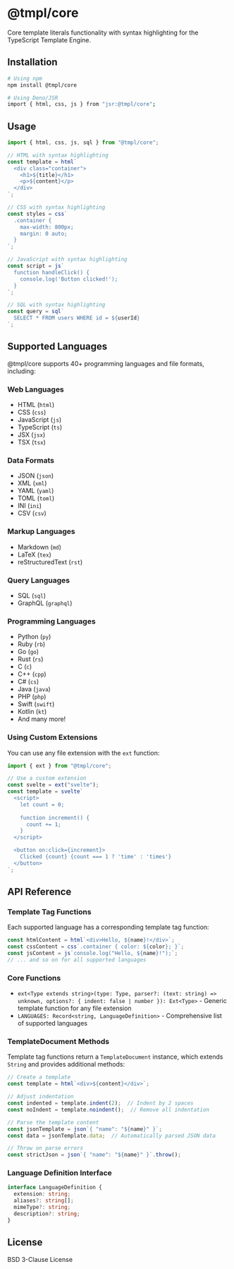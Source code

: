 # @tmpl/core

Core template literals functionality with syntax highlighting for the TypeScript Template Engine.

## Installation

```bash
# Using npm
npm install @tmpl/core

# Using Deno/JSR
import { html, css, js } from "jsr:@tmpl/core";
```

## Usage

```typescript
import { html, css, js, sql } from "@tmpl/core";

// HTML with syntax highlighting
const template = html`
  <div class="container">
    <h1>${title}</h1>
    <p>${content}</p>
  </div>
`;

// CSS with syntax highlighting
const styles = css`
  .container {
    max-width: 800px;
    margin: 0 auto;
  }
`;

// JavaScript with syntax highlighting
const script = js`
  function handleClick() {
    console.log('Button clicked!');
  }
`;

// SQL with syntax highlighting
const query = sql`
  SELECT * FROM users WHERE id = ${userId}
`;
```

## Supported Languages

@tmpl/core supports 40+ programming languages and file formats, including:

### Web Languages
- HTML (`html`)
- CSS (`css`)
- JavaScript (`js`)
- TypeScript (`ts`)
- JSX (`jsx`)
- TSX (`tsx`)

### Data Formats
- JSON (`json`)
- XML (`xml`)
- YAML (`yaml`)
- TOML (`toml`)
- INI (`ini`)
- CSV (`csv`)

### Markup Languages
- Markdown (`md`)
- LaTeX (`tex`)
- reStructuredText (`rst`)

### Query Languages
- SQL (`sql`)
- GraphQL (`graphql`)

### Programming Languages
- Python (`py`)
- Ruby (`rb`)
- Go (`go`)
- Rust (`rs`)
- C (`c`)
- C++ (`cpp`)
- C# (`cs`)
- Java (`java`)
- PHP (`php`)
- Swift (`swift`)
- Kotlin (`kt`)
- And many more!

### Using Custom Extensions

You can use any file extension with the `ext` function:

```typescript
import { ext } from "@tmpl/core";

// Use a custom extension
const svelte = ext("svelte");
const template = svelte`
  <script>
    let count = 0;
    
    function increment() {
      count += 1;
    }
  </script>

  <button on:click={increment}>
    Clicked {count} {count === 1 ? 'time' : 'times'}
  </button>
`;
```

## API Reference

### Template Tag Functions

Each supported language has a corresponding template tag function:

```typescript
const htmlContent = html`<div>Hello, ${name}!</div>`;
const cssContent = css`.container { color: ${color}; }`;
const jsContent = js`console.log("Hello, ${name}!");`;
// ... and so on for all supported languages
```

### Core Functions

- `ext<Type extends string>(type: Type, parser?: (text: string) => unknown, options?: { indent: false | number }): Ext<Type>` - Generic template function for any file extension
- `LANGUAGES: Record<string, LanguageDefinition>` - Comprehensive list of supported languages

### TemplateDocument Methods

Template tag functions return a `TemplateDocument` instance, which extends `String` and provides additional methods:

```typescript
// Create a template
const template = html`<div>${content}</div>`;

// Adjust indentation
const indented = template.indent(2);  // Indent by 2 spaces
const noIndent = template.noindent();  // Remove all indentation

// Parse the template content
const jsonTemplate = json`{ "name": "${name}" }`;
const data = jsonTemplate.data;  // Automatically parsed JSON data

// Throw on parse errors
const strictJson = json`{ "name": "${name}" }`.throw();
```

### Language Definition Interface

```typescript
interface LanguageDefinition {
  extension: string;
  aliases?: string[];
  mimeType?: string;
  description?: string;
}
```

## License

BSD 3-Clause License
